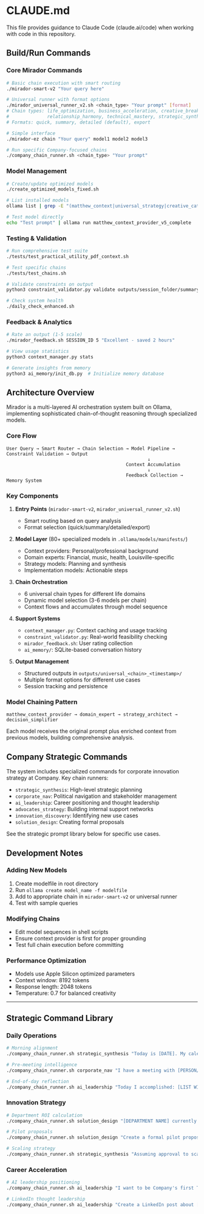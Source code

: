 # CLAUDE.md

This file provides guidance to Claude Code (claude.ai/code) when working with code in this repository.

## Build/Run Commands

### Core Mirador Commands
```bash
# Basic chain execution with smart routing
./mirador-smart-v2 "Your query here"

# Universal runner with format options
./mirador_universal_runner_v2.sh <chain_type> "Your prompt" [format]
# Chain types: life_optimization, business_acceleration, creative_breakthrough, 
#              relationship_harmony, technical_mastery, strategic_synthesis
# Formats: quick, summary, detailed (default), export

# Simple interface
./mirador-ez chain "Your query" model1 model2 model3

# Run specific Company-focused chains
./company_chain_runner.sh <chain_type> "Your prompt"
```

### Model Management
```bash
# Create/update optimized models
./create_optimized_models_fixed.sh

# List installed models
ollama list | grep -E "(matthew_context|universal_strategy|creative_catalyst|practical_implementer)"

# Test model directly
echo "Test prompt" | ollama run matthew_context_provider_v5_complete
```

### Testing & Validation
```bash
# Run comprehensive test suite
./tests/test_practical_utility_pdf_context.sh

# Test specific chains
./tests/test_chains.sh

# Validate constraints on output
python3 constraint_validator.py validate outputs/session_folder/summary.md

# Check system health
./daily_check_enhanced.sh
```

### Feedback & Analytics
```bash
# Rate an output (1-5 scale)
./mirador_feedback.sh SESSION_ID 5 "Excellent - saved 2 hours"

# View usage statistics
python3 context_manager.py stats

# Generate insights from memory
python3 ai_memory/init_db.py  # Initialize memory database
```

## Architecture Overview

Mirador is a multi-layered AI orchestration system built on Ollama, implementing sophisticated chain-of-thought reasoning through specialized models.

### Core Flow
```
User Query → Smart Router → Chain Selection → Model Pipeline → Constraint Validation → Output
                                                    ↓
                                            Context Accumulation
                                                    ↓
                                            Feedback Collection → Memory System
```

### Key Components

1. **Entry Points** (`mirador-smart-v2`, `mirador_universal_runner_v2.sh`)
   - Smart routing based on query analysis
   - Format selection (quick/summary/detailed/export)

2. **Model Layer** (80+ specialized models in `.ollama/models/manifests/`)
   - Context providers: Personal/professional background
   - Domain experts: Financial, music, health, Louisville-specific
   - Strategy models: Planning and synthesis
   - Implementation models: Actionable steps

3. **Chain Orchestration**
   - 6 universal chain types for different life domains
   - Dynamic model selection (3-6 models per chain)
   - Context flows and accumulates through model sequence

4. **Support Systems**
   - `context_manager.py`: Context caching and usage tracking
   - `constraint_validator.py`: Real-world feasibility checking
   - `mirador_feedback.sh`: User rating collection
   - `ai_memory/`: SQLite-based conversation history

5. **Output Management**
   - Structured outputs in `outputs/universal_<chain>_<timestamp>/`
   - Multiple format options for different use cases
   - Session tracking and persistence

### Model Chaining Pattern
```
matthew_context_provider → domain_expert → strategy_architect → decision_simplifier
```

Each model receives the original prompt plus enriched context from previous models, building comprehensive analysis.

## Company Strategic Commands

The system includes specialized commands for corporate innovation strategy at Company. Key chain runners:

- `strategic_synthesis`: High-level strategic planning
- `corporate_nav`: Political navigation and stakeholder management  
- `ai_leadership`: Career positioning and thought leadership
- `advocates_strategy`: Building internal support networks
- `innovation_discovery`: Identifying new use cases
- `solution_design`: Creating formal proposals

See the strategic prompt library below for specific use cases.

## Development Notes

### Adding New Models
1. Create modelfile in root directory
2. Run `ollama create model_name -f modelfile`
3. Add to appropriate chain in `mirador-smart-v2` or universal runner
4. Test with sample queries

### Modifying Chains
- Edit model sequences in shell scripts
- Ensure context provider is first for proper grounding
- Test full chain execution before committing

### Performance Optimization
- Models use Apple Silicon optimized parameters
- Context window: 8192 tokens
- Response length: 2048 tokens
- Temperature: 0.7 for balanced creativity

---

## Strategic Command Library

### Daily Operations
```bash
# Morning alignment
./company_chain_runner.sh strategic_synthesis "Today is [DATE]. My calendar shows: [PASTE YOUR CALENDAR]. My top 3 priorities this week are: 1) Maintain Current Department excellence, 2) Build Mirador coalition, 3) Position for AI leadership. Given these constraints and opportunities, what are the 3 highest-leverage actions I should take today?"

# Pre-meeting intelligence
./company_chain_runner.sh corporate_nav "I have a meeting with [PERSON/TEAM] in 30 minutes about [TOPIC]. Their priorities are [THEIR GOALS]. How should I navigate this conversation to build support for innovation?"

# End-of-day reflection
./company_chain_runner.sh ai_leadership "Today I accomplished: [LIST WINS]. I faced challenges with: [LIST CHALLENGES]. Tomorrow's key meetings are: [LIST MEETINGS]. How can I build on today's momentum?"
```

### Innovation Strategy
```bash
# Department ROI calculation
./company_chain_runner.sh solution_design "[DEPARTMENT NAME] currently spends [X HOURS] per week on [SPECIFIC TASK]. Calculate the specific ROI if Mirador automated their process."

# Pilot proposals
./company_chain_runner.sh solution_design "Create a formal pilot proposal for implementing Mirador in [DEPARTMENT]. Include executive summary, current state analysis, proposed future state, implementation timeline, success metrics."

# Scaling strategy
./company_chain_runner.sh strategic_synthesis "Assuming approval to scale Mirador, create a 180-day roadmap that maintains quality while scaling, builds organizational capability, and positions me as indispensable architect."
```

### Career Acceleration
```bash
# AI leadership positioning
./company_chain_runner.sh ai_leadership "I want to be Company's first Target Leadership Role. Current title: Current Role. What specific actions over the next 90 days position me for this role?"

# LinkedIn thought leadership
./company_chain_runner.sh ai_leadership "Create a LinkedIn post about [AI TOPIC] that demonstrates thought leadership without revealing Mirador specifically, attracts Company executive attention."
```